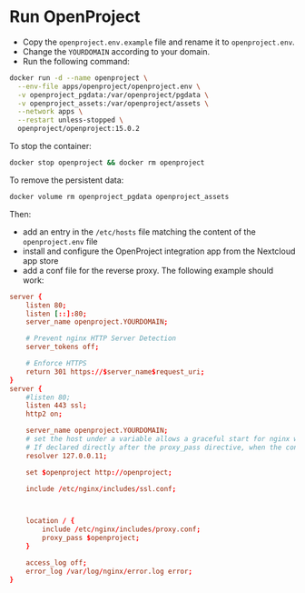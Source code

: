 # Run OpenProject

- Copy the `openproject.env.example` file and rename it to `openproject.env`.
- Change the `YOURDOMAIN` according to your domain.
- Run the following command:

```sh
docker run -d --name openproject \
  --env-file apps/openproject/openproject.env \
  -v openproject_pgdata:/var/openproject/pgdata \
  -v openproject_assets:/var/openproject/assets \
  --network apps \
  --restart unless-stopped \
  openproject/openproject:15.0.2
```

To stop the container:

```sh
docker stop openproject && docker rm openproject
```

To remove the persistent data:
```sh
docker volume rm openproject_pgdata openproject_assets
```

Then:
- add an entry in the `/etc/hosts` file matching the content of the `openproject.env` file
- install and configure the OpenProject integration app from the Nextcloud app store
- add a conf file for the reverse proxy. The following example should work:

```conf
server {
    listen 80;
    listen [::]:80;
    server_name openproject.YOURDOMAIN;

    # Prevent nginx HTTP Server Detection
    server_tokens off;

    # Enforce HTTPS
    return 301 https://$server_name$request_uri;
}
server {
    #listen 80;
    listen 443 ssl;
    http2 on;

    server_name openproject.YOURDOMAIN;
    # set the host under a variable allows a graceful start for nginx when the container is down.
    # If declared directly after the proxy_pass directive, when the container is down, nginx throws an error and refuses to start.
    resolver 127.0.0.11;

    set $openproject http://openproject;

    include /etc/nginx/includes/ssl.conf;



    location / {
        include /etc/nginx/includes/proxy.conf;
        proxy_pass $openproject;
    }

    access_log off;
    error_log /var/log/nginx/error.log error;
}

```
